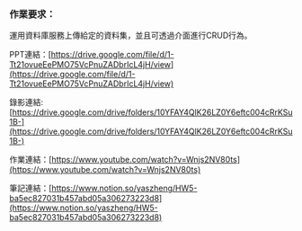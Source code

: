 ### 作業要求：
運用資料庫服務上傳給定的資料集，並且可透過介面進行CRUD行為。

PPT連結：[https://drive.google.com/file/d/1-Tt21ovueEePMO75VcPnuZADbrIcL4jH/view](https://drive.google.com/file/d/1-Tt21ovueEePMO75VcPnuZADbrIcL4jH/view)

錄影連結:[https://drive.google.com/drive/folders/10YFAY4QlK26LZ0Y6eftc004cRrKSu1B-](https://drive.google.com/drive/folders/10YFAY4QlK26LZ0Y6eftc004cRrKSu1B-)

作業連結：[https://www.youtube.com/watch?v=Wnjs2NV80ts](https://www.youtube.com/watch?v=Wnjs2NV80ts)

筆記連結：[https://www.notion.so/yaszheng/HW5-ba5ec827031b457abd05a306273223d8](https://www.notion.so/yaszheng/HW5-ba5ec827031b457abd05a306273223d8)
